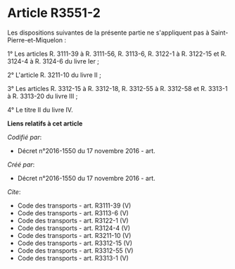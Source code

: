 # Article R3551-2

Les dispositions suivantes de la présente partie ne s'appliquent pas à Saint-Pierre-et-Miquelon : 

1° Les articles R. 3111-39 à R. 3111-56, R. 3113-6, R. 3122-1 à R. 3122-15 et R. 3124-4 à R. 3124-6 du livre Ier ; 

2° L'article R. 3211-10 du livre II ; 

3° Les articles R. 3312-15 à R. 3312-18, R. 3312-55 à R. 3312-58 et R. 3313-1 à R. 3313-20 du livre III ; 

4° Le titre II du livre IV.

**Liens relatifs à cet article**

_Codifié par_:

  - Décret n°2016-1550 du 17 novembre 2016 - art.

_Créé par_:

  - Décret n°2016-1550 du 17 novembre 2016 - art.

_Cite_:

  - Code des transports - art. R3111-39 (V)
  - Code des transports - art. R3113-6 (V)
  - Code des transports - art. R3122-1 (V)
  - Code des transports - art. R3124-4 (V)
  - Code des transports - art. R3211-10 (V)
  - Code des transports - art. R3312-15 (V)
  - Code des transports - art. R3312-55 (V)
  - Code des transports - art. R3313-1 (V)
